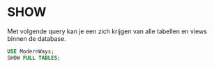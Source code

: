 # SHOW

Met volgende query kan je een zich krijgen van alle tabellen en views binnen de database.

```sql
USE ModernWays;
SHOW FULL TABLES;
```

